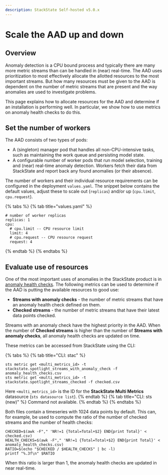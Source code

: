 ```yaml
---
description: StackState Self-hosted v5.0.x
---
```


# Scale the AAD up and down

## Overview

Anomaly detection is a CPU bound process and typically there are many more metric streams than can be handled in (near) real-time.  The AAD uses prioritization to most effectively allocate the allotted resources to the most important streams.  But how many resources must be given to the AAD is dependent on the number of metric streams that are present and the way anomalies are used to investigate problems.

This page explains how to allocate resources for the AAD and determine if an installation is performing well.  In particular, we show how to use metrics on anomaly health checks to do this.

## Set the number of workers

The AAD consists of two types of pods:

* A (singleton) manager pod that handles all non-CPU-intensive tasks, such as maintaining the work queue and persisting model state.
* A configurable number of worker pods that run model selection, training and (near) real-time anomaly detection.  Workers fetch their data from StackState and report back any found anomalies (or their absence).

The number of workers and their individual resource requirements can be configured in the deployment `values.yaml`.  The snippet below contains the default values, adjust these to scale out (`replicas`) and/or up (`cpu.limit`, `cpu.request`).

{% tabs %}
{% tab title="values.yaml" %}
```text
# number of worker replicas
replicas: 1
cpu:
  # cpu.limit -- CPU resource limit
  limit: 4
  # cpu.request -- CPU resource request
  request: 4
```
{% endtab %}
{% endtabs %}

## Evaluate use of resources

One of the most important uses of anomalies in the StackState product is in [anomaly health checks](../../use/health-state/anomaly-health-checks.md). The following metrics can be used to determine if the AAD is putting the available resources to good use:

* **Streams with anomaly checks** - the number of metric streams that have an anomaly health check defined on them.
* **Checked streams** - the number of metric streams that have their latest data points checked.

Streams with an anomaly check have the highest priority in the AAD. When the number of **Checked streams** is higher than the number of **Streams with anomaly checks**, all anomaly health checks are updated on time.

These metrics can be accessed from StackState using the CLI:

{% tabs %}
{% tab title="CLI: stac" %}
```text
sts metric get <multi_metrics_id> -t stackstate.spotlight_streams_with_anomaly_check -f anomaly_health_checks.csv
sts metric get <multi_metrics_id> -t stackstate.spotlight_streams_checked -f checked.csv
```

Here `<multi_metrics_id>` is the ID for the **StackState Multi Metrics** datasource (`sts datasource list`).
{% endtab %}
{% tab title="CLI: sts (new)" %}
Command not available.
{% endtab %}
{% endtabs %}

Both files contain a timeseries with 1024 data points by default. This can, for example, be used to compute the ratio of the number of checked streams and the number of health checks:

```text
CHECKED=$(awk -F"," 'NR!=1 {Total=Total+$2} END{print Total}' < checked.csv)
HEALTH_CHECKS=$(awk -F"," 'NR!=1 {Total=Total+$2} END{print Total}' < anomaly_health_checks.csv)
RATIO=$(echo "$CHECKED / $HEALTH_CHECKS" | bc -l)
printf "%.3f\n" $RATIO
```

When this ratio is larger than 1, the anomaly health checks are updated in near real-time.
